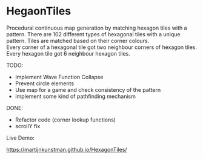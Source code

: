 # HegaonTiles 


Procedural continuous map generation by matching hexagon tiles with a pattern. 
There are 102 different types of hexagonal tiles with a unique pattern. 
Tiles are matched based on their corner colours.  
Every corner of a hexagonal tile got two neighbour corners of hexagon tiles.
Every hexagon tile got 6 neighbour hexagon tiles. 

TODO:  

- Implement Wave Function Collapse 
- Prevent circle elements 
- Use map for a game and check consistency of the pattern 
- implement some kind of pathfinding mechanism  

DONE:
- Refactor code (corner lookup functions) 
- scrollY fix 

Live Demo: 

https://martijnkunstman.github.io/HexagonTiles/